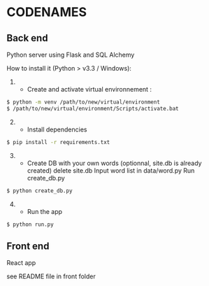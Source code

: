 # CODENAMES

## Back end
Python server using Flask and SQL Alchemy

How to install it (Python > v3.3 / Windows):

1. - Create and activate virtual environnement :
```bash
$ python -m venv /path/to/new/virtual/environment
$ /path/to/new/virtual/environment/Scripts/activate.bat
```



2. - Install dependencies
```bash
$ pip install -r requirements.txt
```

3. - Create DB with your own words (optionnal, site.db is already created)
delete site.db
Input word list in data/word.py
Run create_db.py
```bash
$ python create_db.py
```

4. - Run the app
```bash
$ python run.py
```


## Front end
React app

see README file in front folder